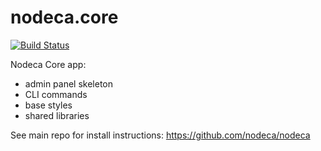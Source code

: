 nodeca.core
===========

[![Build Status](https://secure.travis-ci.org/nodeca/nodeca.core.png)](http://travis-ci.org/nodeca/nodeca.core)

Nodeca Core app:

- admin panel skeleton
- CLI commands
- base styles
- shared libraries

See main repo for install instructions: https://github.com/nodeca/nodeca
